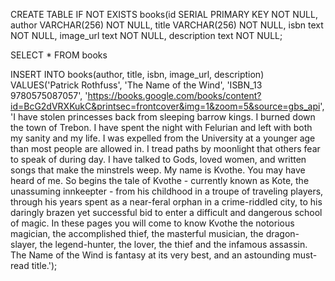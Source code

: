 

CREATE TABLE IF NOT EXISTS books(id SERIAL PRIMARY KEY NOT NULL, author VARCHAR(256) NOT NULL, title VARCHAR(256) NOT NULL, isbn text NOT NULL, image_url text NOT NULL, description text NOT NULL;

SELECT * FROM books

INSERT INTO books(author, title, isbn, image_url, description) VALUES('Patrick Rothfuss', 'The Name of the Wind', 'ISBN_13 9780575087057', 'https://books.google.com/books/content?id=BcG2dVRXKukC&printsec=frontcover&img=1&zoom=5&source=gbs_api', 'I have stolen princesses back from sleeping barrow kings. I burned down the town of Trebon. I have spent the night with Felurian and left with both my sanity and my life. I was expelled from the University at a younger age than most people are allowed in. I tread paths by moonlight that others fear to speak of during day. I have talked to Gods, loved women, and written songs that make the minstrels weep. My name is Kvothe. You may have heard of me. So begins the tale of Kvothe - currently known as Kote, the unassuming innkeepter - from his childhood in a troupe of traveling players, through his years spent as a near-feral orphan in a crime-riddled city, to his daringly brazen yet successful bid to enter a difficult and dangerous school of magic. In these pages you will come to know Kvothe the notorious magician, the accomplished thief, the masterful musician, the dragon-slayer, the legend-hunter, the lover, the thief and the infamous assassin. The Name of the Wind is fantasy at its very best, and an astounding must-read title.');